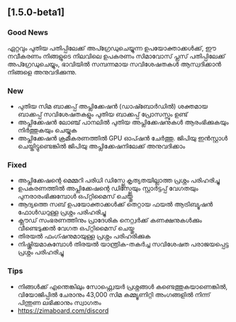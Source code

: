 ## [1.5.0-beta1]
### Good News
ഏറ്റവും പുതിയ പതിപ്പിലേക്ക് അപ്ഗ്രേഡുചെയ്യുന്ന ഉപയോക്താക്കൾക്ക്, ഈ നവീകരണം നിങ്ങളുടെ നിലവിലെ ഉപകരണം സിമാവോസ് പ്ലസ് പതിപ്പിലേക്ക് അപ്ഗ്രേഡുചെയ്യും, ഭാവിയിൽ സമ്പന്നമായ സവിശേഷതകൾ ആസ്വദിക്കാൻ നിങ്ങളെ അനുവദിക്കുന്നു.
### New
- പുതിയ സിമ ബാക്കപ്പ് അപ്ലിക്കേഷൻ (ഡാഷ്ബോർഡിൽ) ശക്തമായ ബാക്കപ്പ് സവിശേഷതകളും പുതിയ ബാക്കപ്പ് പ്രോസസ്സും ഉണ്ട്
- അപ്ലിക്കേഷൻ ലോഞ്ച് പാനലിൽ പുതിയ അപ്ലിക്കേഷനുകൾ ആരംഭിക്കുകയും നിർത്തുകയും ചെയ്യുക
- അപ്ലിക്കേഷൻ ക്രമീകരണത്തിൽ GPU ഓപ്ഷൻ ചേർത്തു. ജിപിയു ഇൻസ്റ്റാൾ ചെയ്തിട്ടുണ്ടെങ്കിൽ ജിപിയു അപ്ലിക്കേഷനിലേക്ക് അനുവദിക്കാം
### Fixed
- അപ്ലിക്കേഷന്റെ മെമ്മറി പരിധി ഡിസ്പ്ലേ കൃത്യതയില്ലാത്ത പ്രശ്നം പരിഹരിച്ചു
- ഉപകരണത്തിൽ അപ്ലിക്കേഷന്റെ ഡിസ്പ്ലേയും സ്റ്റാർട്ടപ്പ് വേഗതയും പുനരാരംഭിക്കുമ്പോൾ ഒപ്റ്റിമൈസ് ചെയ്തു
- ആദ്യത്തെ സബ് ഉപയോക്താക്കൾക്ക് തെറ്റായ ഫയൽ ആട്രിബ്യൂഷൻ ഫോൾഡറുള്ള പ്രശ്നം പരിഹരിച്ചു
- ക്ലൗഡ് സംഭരണത്തിനും പ്രാദേശിക നെറ്റ്വർക്ക് കണക്ഷനുകൾക്കും വീണ്ടെടുക്കൽ വേഗത ഒപ്റ്റിമൈസ് ചെയ്തു
- തിരയൽ ഫംഗ്ഷനുമായുള്ള പ്രശ്നം പരിഹരിക്കുക
- നിഷ്ക്രിയമാകുമ്പോൾ തിരയൽ യാന്ത്രിക-തകർച്ച സവിശേഷത പരാജയപ്പെട്ട പ്രശ്നം പരിഹരിച്ചു
### Tips
- നിങ്ങൾക്ക് എന്തെങ്കിലും സോഫ്റ്റ്വെയർ പ്രശ്നങ്ങൾ കണ്ടെത്തുകയാണെങ്കിൽ, വിയോജിപ്പിൽ ചേരാനും 43,000 സിമ കമ്മ്യൂണിറ്റി അംഗങ്ങളിൽ നിന്ന് പിന്തുണ ലഭിക്കാനും സ്വാഗതം
- <a href = "https://zimaboard.com/discord" target = "_ puste" style = "color: blue"> https://zimaboard.com/discord </a>
